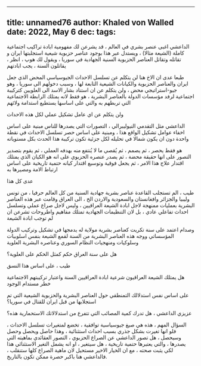 
---
title: unnamed76
author: Khaled von Walled
date: 2022, May 6
dec:
tags:
---
الداعشي اغبى عنصر بشري في العالم ، قد يشرعن لك مفهومية ابادة تراكيب اجتماعية كاملة (الشيعة مثالا) ، ويستدل عبر هذا بوجود عناصر حزبوية شيعية استجلبتها ايران و تقاتله وتقاتل العناصر الحزبوية السنية الجهادية في سوريا ، ويقول لك هوپ ، انظر ، يقاتلون السنة ، يجب ابادتهم

طبعا عدى ان الاخ هنا لن يتكلم عن تسلسل الاحداث الجيوسياسي المحض الذي جعل ايران والعناصر الحزبوية والكيانات الشيعية التابعة لها  ، وسبب دخولهم الى سوريا ، وهو جيو-استراتيجي محض ، ولن يتكلم عن ان استناد بشار الاسد الى العلويين كتركيبة اجتماعية لرفد مؤسسات الدولة بالعناصر البشرية ، هو فقط لانه يمتلك الرابطة الاجتماعية التي تربطهم به والتي على اساسها يستطيع استدامة ولائهم

ولن يتكلم عن اي عامل تشكيل عملي لكل هذه الاحداث

الداعشي مثل التقدمي النيوليبرالي ، التصورات التي يصدرها للناس مبنية على اساس اخفاء عوامل تشكيل الواقع هذا ، ومبنية على اساس حصر تسلسل الاحداث في نقطة واحدة دون ان يكون شمالا في تحليله لكل جزئية تكون تركيبة هذا الحدث بكل مستوياته

هو فقط يحصر ، ثم يصمم ، ثم يُقصي ما لا يُنتفع منه بهدفه العملي  ، ثم يقوم بتصدير التصور على انها حقيقة محضة ، ثم يصدر عنصره الحزبوي على انه هو الكيان الذي يمتلك اقتدار علاج هذا الامر ، ثم يجعل فوقية وتوسيع اقتدار كيانه حتمية تاريخية على اساس ارتباط الامة ومصيرها به

عدى كل هذا

طيب ، الم تستجلب القاعدة عناصر بشرية جهادية السنية من كل العالم حرفيا ، من تونس وليبيا والجزائر وافغانستان والسعودية والاردن الخ ، الى العراق وقامت عبر هذه العناصر البشرية بعمليات ممنهجة لاجل ابادة الشيعة العراقيين ، وليس لاجل صراع عملي وتسلسل احداث تفاعلي عادي ، بل لان التنظيمات الجهادية تمتلك مفاهيم واطروحات تشرعن ان لم توجب ابادة الشيعة

وصدام اعتمد على سنة تكريت كعناصر بشرية مولاية له يدمجها في تشكيل وتركيب الدولة المؤسساتي ووجه  هذه العناصر البشرية من السنة لقمع الشيعة بنفس اسلوبيات وسلوكيات ومنهجيات النظام السوري وعناصره البشرية العلوية

هل على سنة العراق حكم كمثل الحكم على العلوية؟

طيب ، على اساس هذا النسق 

هل يمتلك الشيعة العراقيون شرعية ابادة العراقيين السنة واعتبار تركيبتهم الاجتماعية خطر مستدام الوجود

على اساس نفس استدلالك التمنطقي حول العناصر البشرية والحزبوية الشيعية التي تم استجلابها من قبل ايران للقتال في سوريا؟

عزيزي الداعشي ، هل تدرك كمية المصائب التي تتفرع من استدلالاتك الاستحمارية هذه؟

السؤال المهم ، هذه هي صيغ جيوسياسية توافقية ، تخضع لمتغيرات تسلسل الاحداث ، فلو انها تغيرت بشكل جذري بسبب احداث استثنائية ، وهذا حاصل ويحصل وحصل وسيحصل ، هل تصور الداعشي عن الصراع الحزبوي  ، التصور العقائدي بماهيته التي يصدرها ، والتي يعتبرها حتمية تاريخية ، هل سيتغير ، او انه يشمل التغير الاستثنائي هذا لكي يثبت صحته ، مع ان الخيار الاخير مستحيل لان ماهية الصراع كلها ستنقلب ،  فالداعشي هنا باكبر حصرة ممكن تكون بالتاريخ.


